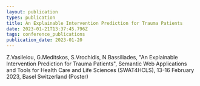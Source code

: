 ```yaml
---
layout: publication
types: publication
title: An Explainable Intervention Prediction for Trauma Patients
date: 2023-01-21T13:37:45.796Z
tags: conference_publications
publication_date: 2023-01-20
---
```

<!--StartFragment-->

Z.Vasileiou, G.Meditskos, S.Vrochidis, N.Bassiliades, "An Explainable Intervention Prediction for Trauma Patients", Semantic Web Applications and Tools for Health Care and Life Sciences (SWAT4HCLS), 13-16 February 2023, Basel Switzerland (Poster)

<!--EndFragment-->
